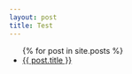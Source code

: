 ```yaml
---
layout: post
title: Test
---
```


<ul>
  {% for post in site.posts %}
  <li>
    <a href="{{ post.url }}">{{ post.title }}</a>
  </li>
</ul>
